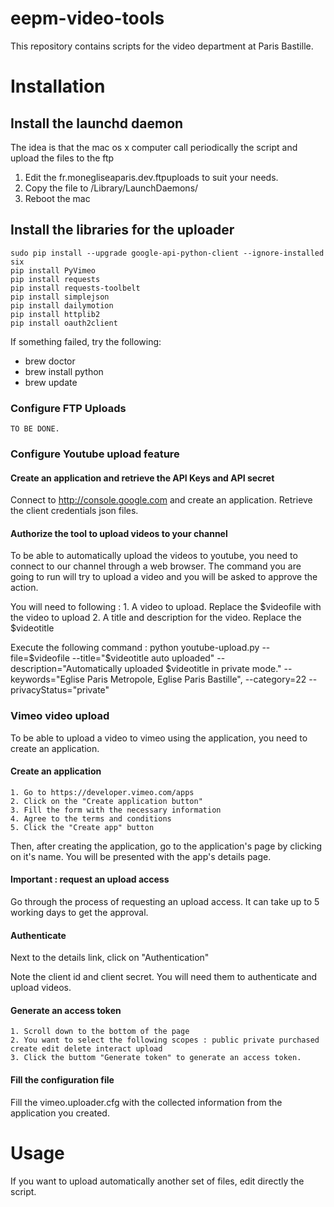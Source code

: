 # eepm-video-tools
This repository contains scripts for the video department at Paris Bastille.

# Installation

## Install the launchd daemon
The idea is that the mac os x computer call periodically the script and upload the files to the ftp

 1. Edit the fr.monegliseaparis.dev.ftpuploads to suit your needs.
 2. Copy the file to /Library/LaunchDaemons/
 3. Reboot the mac

## Install the libraries for the uploader

	sudo pip install --upgrade google-api-python-client --ignore-installed six 
	pip install PyVimeo
	pip install requests
	pip install requests-toolbelt
	pip install simplejson
	pip install dailymotion
	pip install httplib2
	pip install oauth2client

If something failed, try the following:
 * brew doctor
 * brew install python
 * brew update

### Configure FTP Uploads

	TO BE DONE.

### Configure Youtube upload feature


#### Create an application and retrieve the API Keys and API secret

Connect to http://console.google.com and create an application.
Retrieve the client credentials json files.


#### Authorize the tool to upload videos to your channel

To be able to automatically upload the videos to youtube, you need to connect to our channel through a web browser.
The command you are going to run will try to upload a video and you will be asked to approve the action.

You will need to following :
	1. A video to upload. Replace the $videofile with the video to upload
	2. A title and description for the video. Replace the $videotitle


Execute the following command : 
	python youtube-upload.py --file=$videofile --title="$videotitle auto uploaded" --description="Automatically uploaded $videotitle in private mode." --keywords="Eglise Paris Metropole, Eglise Paris Bastille", --category=22 --privacyStatus="private"

### Vimeo video upload
To be able to upload a video to vimeo using the application, you need to create an application.

#### Create an application

	1. Go to https://developer.vimeo.com/apps
	2. Click on the "Create application button"
	3. Fill the form with the necessary information
	4. Agree to the terms and conditions
	5. Click the "Create app" button

Then, after creating the application, go to the application's page by clicking on it's name. You will be presented with the app's details page.


#### Important : request an upload access

Go through the process of requesting an upload access. It can take up to 5 working days to get the approval.

#### Authenticate

Next to the details link, click on "Authentication"

Note the client id and client secret. You will need them to authenticate and upload videos.

#### Generate an access token

	1. Scroll down to the bottom of the page
	2. You want to select the following scopes : public private purchased create edit delete interact upload
	3. Click the buttom "Generate token" to generate an access token.

#### Fill the configuration file
Fill the vimeo.uploader.cfg with the collected information from the application you created.

# Usage

If you want to upload automatically another set of files, edit directly the script.
